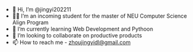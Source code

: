 - 👋 Hi, I’m @jingyi202211
- 👩‍💻 I’m an incoming student for the master of NEU Computer Science Align Program
- 🌱 I’m currently learning Web Development and Pythoon
- 💞️ I’m looking to collaborate on productive products
- 📫 How to reach me - zhoujingyidl@gmail.com

<!---
jingyi202211/jingyi202211 is a ✨ special ✨ repository because its `README.md` (this file) appears on your GitHub profile.
You can click the Preview link to take a look at your changes.
--->
